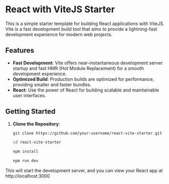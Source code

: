 
# React with ViteJS Starter

This is a simple starter template for building React applications with ViteJS. Vite is a fast development build tool that aims to provide a lightning-fast development experience for modern web projects.

## Features

- **Fast Development**: Vite offers near-instantaneous development server startup and fast HMR (Hot Module Replacement) for a smooth development experience.
- **Optimized Build**: Production builds are optimized for performance, providing smaller and faster bundles.
- **React**: Use the power of React for building scalable and maintainable user interfaces.

## Getting Started

1. **Clone the Repository**:

   ```bash
   git clone https://github.com/your-username/react-vite-starter.git
   
   cd react-vite-starter
   
   npm install
   
   npm run dev

This will start the development server, and you can view your React app at http://localhost:3000

